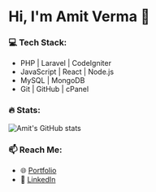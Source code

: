 # Hi, I'm Amit Verma 👋

### 💻 Tech Stack:
- PHP | Laravel | CodeIgniter
- JavaScript | React | Node.js
- MySQL | MongoDB
- Git | GitHub | cPanel

### 🔥 Stats:
![Amit's GitHub stats](https://github-readme-stats.vercel.app/api?username=amitverma&show_icons=true&theme=radical)

### 📫 Reach Me:
- 🌐 [Portfolio](https://your-portfolio.com)
- 💼 [LinkedIn](https://linkedin.com/in/yourname)
